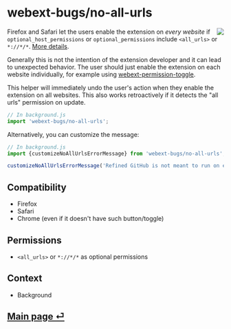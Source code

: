 # webext-bugs/no-all-urls

<img src="https://github.com/user-attachments/assets/62c79d16-09b1-4cd4-a689-2a05b2a70d35" align="right">

Firefox and Safari let the users enable the extension on *every website* if `optional_host_permissions` or `optional_permissions` include `<all_urls>` or `*://*/*`. [More details](https://github.com/w3c/webextensions/issues/700).

Generally this is not the intention of the extension developer and it can lead to unexpected behavior. The user should just enable the extension on each website individually, for example using [webext-permission-toggle](https://github.com/fregante/webext-permission-toggle).

This helper will immediately undo the user's action when they enable the extension on all websites. This also works retroactively if it detects the "all urls" permission on update.

```js
// In background.js
import 'webext-bugs/no-all-urls';
```

Alternatively, you can customize the message:

```js
// In background.js
import {customizeNoAllUrlsErrorMessage} from 'webext-bugs/no-all-urls';

customizeNoAllUrlsErrorMessage('Refined GitHub is not meant to run on every website. Open the options for more info.');
```

## Compatibility

- Firefox
- Safari
- Chrome (even if it doesn't have such button/toggle)

## Permissions

- `<all_urls>` or `*://*/*` as optional permissions

## Context

- Background

## [Main page ⏎](../readme.md)
